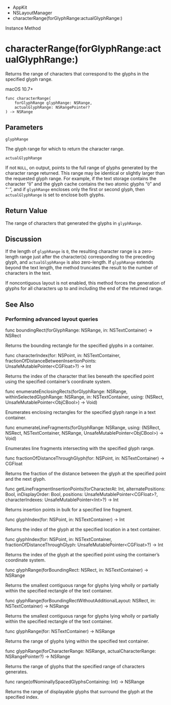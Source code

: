 

- AppKit
- NSLayoutManager
-  characterRange(forGlyphRange:actualGlyphRange:) 

Instance Method

# characterRange(forGlyphRange:actualGlyphRange:)

Returns the range of characters that correspond to the glyphs in the specified glyph range.

macOS 10.7+

``` source
func characterRange(
    forGlyphRange glyphRange: NSRange,
    actualGlyphRange: NSRangePointer?
) -> NSRange
```

## Parameters 

`glyphRange`  

The glyph range for which to return the character range.

`actualGlyphRange`  

If not `NULL`, on output, points to the full range of glyphs generated by the character range returned. This range may be identical or slightly larger than the requested glyph range. For example, if the text storage contains the character “`Ö`” and the glyph cache contains the two atomic glyphs “`O`” and “`¨`”, and if `glyphRange` encloses only the first or second glyph, then `actualGlyphRange` is set to enclose both glyphs.

## Return Value

The range of characters that generated the glyphs in `glyphRange`.

## Discussion

If the length of `glyphRange` is `0`, the resulting character range is a zero-length range just after the character(s) corresponding to the preceding glyph, and `actualGlyphRange` is also zero-length. If `glyphRange` extends beyond the text length, the method truncates the result to the number of characters in the text.

If noncontiguous layout is not enabled, this method forces the generation of glyphs for all characters up to and including the end of the returned range.

## See Also

### Performing advanced layout queries

func boundingRect(forGlyphRange: NSRange, in: NSTextContainer) -> NSRect

Returns the bounding rectangle for the specified glyphs in a container.

func characterIndex(for: NSPoint, in: NSTextContainer, fractionOfDistanceBetweenInsertionPoints: UnsafeMutablePointer&lt;CGFloat>?) -> Int

Returns the index of the character that lies beneath the specified point using the specified container’s coordinate system.

func enumerateEnclosingRects(forGlyphRange: NSRange, withinSelectedGlyphRange: NSRange, in: NSTextContainer, using: (NSRect, UnsafeMutablePointer&lt;ObjCBool>) -> Void)

Enumerates enclosing rectangles for the specified glyph range in a text container.

func enumerateLineFragments(forGlyphRange: NSRange, using: (NSRect, NSRect, NSTextContainer, NSRange, UnsafeMutablePointer&lt;ObjCBool>) -> Void)

Enumerates line fragments intersecting with the specified glyph range.

func fractionOfDistanceThroughGlyph(for: NSPoint, in: NSTextContainer) -> CGFloat

Returns the fraction of the distance between the glyph at the specified point and the next glyph.

func getLineFragmentInsertionPoints(forCharacterAt: Int, alternatePositions: Bool, inDisplayOrder: Bool, positions: UnsafeMutablePointer&lt;CGFloat>?, characterIndexes: UnsafeMutablePointer&lt;Int>?) -> Int

Returns insertion points in bulk for a specified line fragment.

func glyphIndex(for: NSPoint, in: NSTextContainer) -> Int

Returns the index of the glyph at the specified location in a text container.

func glyphIndex(for: NSPoint, in: NSTextContainer, fractionOfDistanceThroughGlyph: UnsafeMutablePointer&lt;CGFloat>?) -> Int

Returns the index of the glyph at the specified point using the container’s coordinate system.

func glyphRange(forBoundingRect: NSRect, in: NSTextContainer) -> NSRange

Returns the smallest contiguous range for glyphs lying wholly or partially within the specified rectangle of the text container.

func glyphRange(forBoundingRectWithoutAdditionalLayout: NSRect, in: NSTextContainer) -> NSRange

Returns the smallest contiguous range for glyphs lying wholly or partially within the specified rectangle of the text container.

func glyphRange(for: NSTextContainer) -> NSRange

Returns the range of glyphs lying within the specified text container.

func glyphRange(forCharacterRange: NSRange, actualCharacterRange: NSRangePointer?) -> NSRange

Returns the range of glyphs that the specified range of characters generates.

func range(ofNominallySpacedGlyphsContaining: Int) -> NSRange

Returns the range of displayable glyphs that surround the glyph at the specified index.

